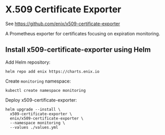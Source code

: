 # X.509 Certificate Exporter

See https://github.com/enix/x509-certificate-exporter

A Prometheus exporter for certificates focusing on expiration monitoring.

## Install x509-certificate-exporter using Helm

Add Helm repository:
```
helm repo add enix https://charts.enix.io
```

Create `monitoring` namespace:
```
kubectl create namespace monitoring
```

Deploy x509-certificate-exporter:

```
helm upgrade --install \
  x509-certificate-exporter \
  enix/x509-certificate-exporter \
  --namespace monitoring \
  --values ./values.yml
```
